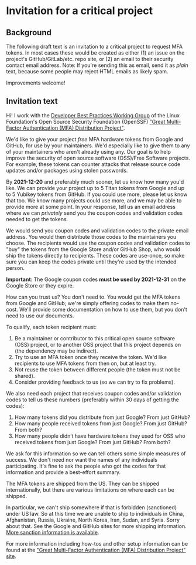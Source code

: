 # Invitation for a critical project

## Background

The following draft text is an invitation to a critical project to request MFA tokens. In most cases these would be created as either (1) an issue on the project's GitHub/GitLab/etc. repo site, or (2) an email to their security contact email address.  Note: If you're sending this as email, send it as *plain* text, because some people may reject HTML emails as likely spam.

Improvements welcome!

## Invitation text

Hi! I work with the [Developer Best Practices Working Group](https://github.com/ossf/wg-best-practices-os-developers) of the Linux Foundation's Open Source Security Foundation (OpenSSF) ["Great Multi-Factor Authentication (MFA) Distribution Project"](https://github.com/ossf/great-mfa-project).

We'd like to give your project *free* MFA hardware tokens from Google and GitHub, for use by your maintainers.  We'd especially like to give them to any of your maintainers who aren't already using any.  Our goal is to help improve the security of open source software (OSS)/Free Software projects.  For example, these tokens can counter attacks that release source code updates and/or packages using stolen passwords.

By **2021-12-20** and preferably much sooner, let us know how many you'd like.  We can provide your project up to 5 Titan tokens from Google and up to 5 Yubikey tokens from GitHub.  If you could use more, please let us know that too. We know many projects could use more, and we may be able to provide more at some point.  In your response, tell us an email address where we can *privately* send you the coupon codes and validation codes needed to get the tokens.

We would send you coupon codes and validation codes to the private email address.  You would then distribute those codes to the maintainers you choose.  The recipients would use the coupon codes and validation codes to "buy" the tokens from the Google Store and/or GitHub Shop, who would ship the tokens directly to recipients.  These codes are use-once, so make sure you can keep the codes private until they're used by the intended person.

**Important**: The Google coupon codes **must be used by 2021-12-31** on the Google Store or they expire.

How can you trust us? You don't need to. You would get the MFA tokens from Google and GitHub; we're simply offering codes to make them no-cost.  We'll provide some documentation on how to use them, but you don't need to use our documents.

To qualify, each token recipient must:

1. Be a maintainer or contributor to this critical open source software (OSS) project, or to another OSS project that this project depends on (the dependency may be indirect).
2. Try to use an MFA token once they receive the token.  We'd like recipients to use MFA tokens from then on, but at least try.
3. Not reuse the token between different people (the token must not be shared).
4. Consider providing feedback to us (so we can try to fix problems).

We also need each project that receives coupon codes and/or validation codes
to tell us these numbers (preferably within 30 days of getting the codes):

1. How many tokens did you distribute from just Google? From just GitHub?
2. How many people received tokens from just Google? From just GitHub?  From both?
3. How many people didn’t have hardware tokens they used for OSS who received tokens from just Google? From just GitHub? From both?

We ask for this information so we can tell others some simple measures of success. We don't need nor want the names of any individuals participating. It's fine to ask the people who got the codes for that information and provide a best-effort summary.

The MFA tokens are shipped from the US.  They can be shipped internationally, but there are various limitations on where each can be shipped.

In particular, we can't ship somewhere if that is forbidden (sanctioned) under US law.  So at this time we are unable to ship to individuals in China, Afghanistan, Russia, Ukraine, North Korea, Iran, Sudan, and Syria.  Sorry about that.  See the Google and GitHub sites for more shipping information.  [More sanction information is available](https://home.treasury.gov/policy-issues/financial-sanctions/sanctions-programs-and-country-information).

For more information including how-tos and other setup information can be found at the ["Great Multi-Factor Authentication (MFA) Distribution Project" site](https://github.com/ossf/great-mfa-project).
